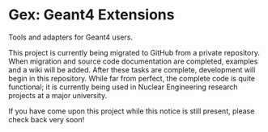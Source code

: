 Gex: Geant4 Extensions
====

Tools and adapters for Geant4 users.

This project is currently being migrated to GitHub from a private repository. When migration and source code documentation are completed, examples and a wiki will be added. After these tasks are complete, development will begin in this repository. While far from perfect, the complete code is quite functional; it is currently being used in Nuclear Engineering research projects at a major university. 

If you have come upon this project while this notice is still present, please check back very soon!
